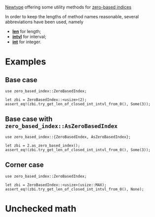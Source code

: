 [Newtype](https://doc.rust-lang.org/rust-by-example/generics/new_types.html) offering some utility methods
for [zero-based indices](https://en.wikipedia.org/wiki/Zero-based_numbering)

In order to keep the lengths of method names reasonable, several abbreviations have been used, namely
* [**len**](https://www.abbreviations.com/term/92110) for length;
* [**intvl**](https://www.abbreviations.com/term/563139) for interval;
* [**int**](https://www.abbreviations.com/term/542972) for integer.

# Examples

## Base case
```
use zero_based_index::ZeroBasedIndex;

let zbi = ZeroBasedIndex::<usize>(2);
assert_eq!(zbi.try_get_len_of_closed_int_intvl_from_0(), Some(3));
```

## Base case with `zero_based_index::AsZeroBasedIndex`
```
use zero_based_index::{ZeroBasedIndex, AsZeroBasedIndex};

let zbi = 2.as_zero_based_index();
assert_eq!(zbi.try_get_len_of_closed_int_intvl_from_0(), Some(3));
```

## Corner case
```
use zero_based_index::ZeroBasedIndex;

let zbi = ZeroBasedIndex::<usize>(usize::MAX);
assert_eq!(zbi.try_get_len_of_closed_int_intvl_from_0(), None);
```

# Unchecked math
